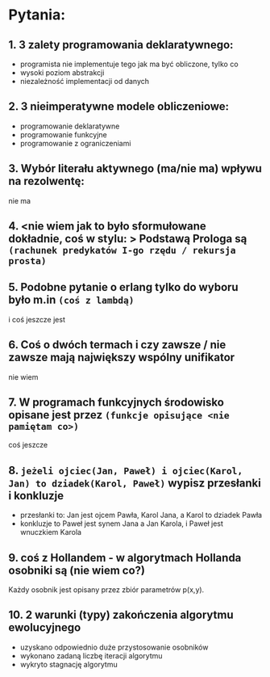 # Pytania:
## 1. 3 zalety programowania deklaratywnego:
- programista nie implementuje tego jak ma być obliczone, tylko co
- wysoki poziom abstrakcji
- niezależność implementacji od danych
## 2. 3 nieimperatywne modele obliczeniowe:
- programowanie deklaratywne
- programowanie funkcyjne
- programowanie z ograniczeniami
## 3. Wybór literału aktywnego (ma/nie ma) wpływu na rezolwentę:
nie ma
## 4. <nie wiem jak to było sformułowane dokładnie, coś w stylu: > Podstawą Prologa są `(rachunek predykatów I-go rzędu / rekursja prosta)`
## 5. Podobne pytanie o erlang tylko do wyboru było m.in `(coś z lambdą)`
i coś jeszcze jest
## 6. Coś o dwóch termach i czy zawsze / nie zawsze mają największy wspólny unifikator
nie wiem
## 7. W programach funkcyjnych środowisko opisane jest przez `(funkcje opisujące <nie pamiętam co>)`
coś jeszcze
## 8. `jeżeli ojciec(Jan, Paweł) i ojciec(Karol, Jan) to dziadek(Karol, Paweł)` wypisz przesłanki i konkluzje
- przesłanki to: Jan jest ojcem Pawła, Karol Jana, a Karol to dziadek Pawła
- konkluzje to Paweł jest synem Jana a Jan Karola, i Paweł jest wnuczkiem Karola
## 9. coś z Hollandem - w algorytmach Hollanda osobniki są (nie wiem co?)
Każdy osobnik jest opisany przez zbiór parametrów p(x,y).
## 10. 2 warunki (typy) zakończenia algorytmu ewolucyjnego
- uzyskano odpowiednio duże przystosowanie osobników
- wykonano zadaną liczbę iteracji algorytmu
- wykryto stagnację algorytmu
